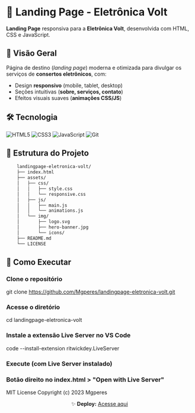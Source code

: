 # 📌 Landing Page - Eletrônica Volt

**Landing Page** responsiva para a **Eletrônica Volt**, desenvolvida com HTML, CSS e JavaScript.

## 🚀 Visão Geral
Página de destino (*landing page*) moderna e otimizada para divulgar os serviços de **consertos eletrônicos**, com:
- Design **responsivo** (mobile, tablet, desktop)
- Seções intuitivas (**sobre, serviços, contato**)
- Efeitos visuais suaves (**animações CSS/JS**)

## 🛠️ Tecnologia

  <div class="tech-stack">
    <img src="https://img.shields.io/badge/HTML5-E34F26?style=for-the-badge&logo=html5&logoColor=white" alt="HTML5">
    <img src="https://img.shields.io/badge/CSS3-1572B6?style=for-the-badge&logo=css3&logoColor=white" alt="CSS3">
    <img src="https://img.shields.io/badge/JavaScript-F7DF1E?style=for-the-badge&logo=javascript&logoColor=black" alt="JavaScript">
    <img src="https://img.shields.io/badge/Git-F05032?style=for-the-badge&logo=git&logoColor=white" alt="Git">
  </div>

## 📂 Estrutura do Projeto

``` html
    landingpage-eletronica-volt/
    ├── index.html
    ├── assets/
    │   ├── css/
    │   │   ├── style.css
    │   │   └── responsive.css
    │   ├── js/
    │   │   ├── main.js
    │   │   └── animations.js
    │   └── img/
    │       ├── logo.svg
    │       ├── hero-banner.jpg
    │       └── icons/
    ├── README.md
    └── LICENSE
```
## 🔧 Como Executar

### Clone o repositório
git clone https://github.com/Mgperes/landingpage-eletronica-volt.git

### Acesse o diretório
cd landingpage-eletronica-volt

### Instale a extensão Live Server no VS Code
code --install-extension ritwickdey.LiveServer

### Execute (com Live Server instalado)

### Botão direito no index.html > "Open with Live Server"




MIT License
Copyright (c) 2023 Mgperes


<p align="center"> ✨ <strong>Deploy:</strong> <a href="https://mgperes.github.io/landingpage-eletronica-volt">Acesse aqui</a> </p> 
